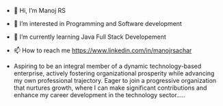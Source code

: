 - 👋 Hi, I’m Manoj RS
- 👀 I’m interested in Programming and Software development
- 🌱 I’m currently learning Java Full Stack Developement
- 📫 How to reach me https://www.linkedin.com/in/manojrsachar

- Aspiring to be an integral member of a dynamic technology-based
enterprise, actively fostering organizational prosperity while
advancing my own professional trajectory. Eager to join a progressive
organization that nurtures growth, where I can make significant
contributions and enhance my career development in the technology
sector.....

<!---
Manojrsachar/Manojrsachar is a ✨ special ✨ repository because its `README.md` (this file) appears on your GitHub profile.
You can click the Preview link to take a look at your changes.
--->
